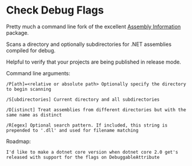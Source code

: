 # Check Debug Flags

Pretty much a command line fork of the excellent [Assembly Information](https://github.com/jozefizso/AssemblyInformation) package.

Scans a directory and optionally subdirectories for .NET assemblies compiled for debug.

Helpful to verify that your projects are being published in release mode.

Command line arguments:

```
/P[ath]=<relative or absolute path> Optionally specify the directory to begin scanning

/S[ubdirectories] Current directory and all subdirectories

/D[istinct] Treat assemblies from different directories but with the same name as distinct

/R[egex] Optional search pattern. If included, this string is prepended to '.dll' and used for filename matching
```

Roadmap:
```
I'd like to make a dotnet core version when dotnet core 2.0 get's released with support for the flags on DebuggableAttribute
```
